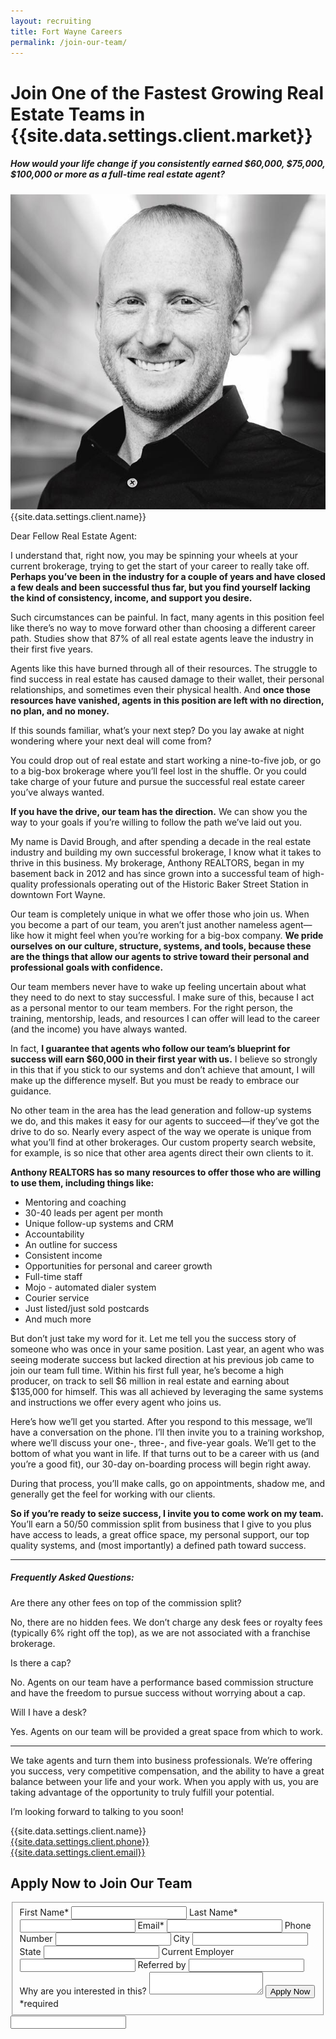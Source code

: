 ```yaml
---
layout: recruiting
title: Fort Wayne Careers
permalink: /join-our-team/
---
```


<div class="recruiting-page">
<h1 class="join-us">Join One of the Fastest Growing Real Estate Teams in {{site.data.settings.client.market}}</h1>
<h5 class="join-us-subtitle">How would your life change if you consistently earned $60,000, $75,000, $100,000 or more as a full-time real estate agent?</h5>
<div class="recruiting-photo">
<span class="client-image-container">
<img src="/img/headshot.jpg" alt="{{site.data.settings.client.name}}" class="client-image"/>
</span>
<figcaption class="caption">{{site.data.settings.client.name}}</figcaption>
</div>


<p>Dear Fellow Real Estate Agent:</p>

<p>I understand that, right now, you may be spinning your wheels at your current brokerage, trying to get the start of your career to really take off. <strong>Perhaps you’ve been in the industry for a couple of years and have closed a few deals and been successful thus far, but you find yourself lacking the kind of consistency, income, and support you desire.</strong></p>

<p>Such circumstances can be painful. In fact, many agents in this position feel like there’s no way to move forward other than choosing a different career path. Studies show that 87% of all real estate agents leave the industry in their first five years.</p>

<p>Agents like this have burned through all of their resources. The struggle to find success in real estate has caused damage to their wallet, their personal relationships, and sometimes even their physical health. And <strong>once those resources have vanished, agents in this position are left with no direction, no plan, and no money.</strong></p>

<p>If this sounds familiar, what’s your next step? Do you lay awake at night wondering where your next deal will come from?</p>

<p>You could drop out of real estate and start working a nine-to-five job, or go to a big-box brokerage where you’ll feel lost in the shuffle. Or you could take charge of your future and pursue the successful real estate career you’ve always wanted.</p>

<p><strong>If you have the drive, our team has the direction.</strong> We can show you the way to your goals if you’re willing to follow the path we’ve laid out you.</p>

<p>My name is David Brough, and after spending a decade in the real estate industry and building my own successful brokerage, I know what it takes to thrive in this business. My brokerage, Anthony REALTORS, began in my basement back in 2012 and has since grown into a successful team of high-quality professionals operating out of the Historic Baker Street Station in downtown Fort Wayne.</p>

<p>Our team is completely unique in what we offer those who join us. When you become a part of our team, you aren’t just another nameless agent—like how it might feel when you’re working for a big-box company. <strong>We pride ourselves on our culture, structure, systems, and tools, because these are the things that allow our agents to strive toward their personal and professional goals with confidence.</strong></p>

<p>Our team members never have to wake up feeling uncertain about what they need to do next to stay successful. I make sure of this, because I act as a personal mentor to our team members. For the right person, the training, mentorship, leads, and resources I can offer will lead to the career (and the income) you have always wanted.</p>

<p>In fact, <strong>I guarantee that agents who follow our team’s blueprint for success will earn $60,000 in their first year with us.</strong> I believe so strongly in this that if you stick to our systems and don’t achieve that amount, I will make up the difference myself. But you must be ready to embrace our guidance.</p>

<p>No other team in the area has the lead generation and follow-up systems we do, and this makes it easy for our agents to succeed—if they’ve got the drive to do so. Nearly every aspect of the way we operate is unique from what you’ll find at other brokerages. Our custom property search website, for example, is so nice that other area agents direct their own clients to it.</p>

<p><strong>Anthony REALTORS has so many resources to offer those who are willing to use them, including things like:</strong>
<ul class="indent">
<li>Mentoring and coaching</li>
<li>30-40 leads per agent per month</li>
<li>Unique follow-up systems and CRM</li>
<li>Accountability</li>
<li>An outline for success</li>
<li>Consistent income</li>
<li>Opportunities for personal and career growth</li>
<li>Full-time staff</li>
<li>Mojo - automated dialer system</li>
<li>Courier service</li>
<li>Just listed/just sold postcards</li>
<li>And much more</li>
</ul></p>

<p>But don’t just take my word for it. Let me tell you the success story of someone who was once in your same position. Last year, an agent who was seeing moderate success but lacked direction at his previous job came to join our team full time. Within his first full year, he’s become a high producer, on track to sell $6 million in real estate and earning about $135,000 for himself. This was all achieved by leveraging the same systems and instructions we offer every agent who joins us.</p>

<p>Here’s how we’ll get you started. After you respond to this message, we’ll have a conversation on the phone. I’ll then invite you to a training workshop, where we’ll discuss your one-, three-, and five-year goals. We’ll get to the bottom of what you want in life. If that turns out to be a career with us (and you’re a good fit), our 30-day on-boarding process will begin right away.</p>

<p>During that process, you’ll make calls, go on appointments, shadow me, and generally get the feel for working with our clients.</p>

<p><strong>So if you’re ready to seize success, I invite you to come work on my team.</strong> You’ll earn a 50/50 commission split from business that I give to you plus have access to leads, a great office space, my personal support, our top quality systems, and (most importantly) a defined path toward success.</p>

<hr>

<div class="indent">
<h5><strong>Frequently Asked Questions:</strong></h5>

<p class="question">Are there any other fees on top of the commission split? </p>

<p class="answer">No, there are no hidden fees. We don’t charge any desk fees or royalty fees (typically 6% right off the top), as we are not associated with a franchise brokerage.</p>

<p class="question">Is there a cap?</p>

<p class="answer">No. Agents on our team have a performance based commission structure and have the freedom to pursue success without worrying about a cap.</p>

<p class="question">Will I have a desk?</p>

<p class="answer">Yes. Agents on our team will be provided a great space from which to work.</p>
</div>

<hr>

<p>We take agents and turn them into business professionals. We’re offering you success, very competitive compensation, and the ability to have a great balance between your life and your work. When you apply with us, you are taking advantage of the opportunity to truly fulfill your potential.</p>

<p>I’m looking forward to talking to you soon!</p>



<p>{{site.data.settings.client.name}}<br>
<a href="tel:1-{{site.data.settings.client.phone}}">{{site.data.settings.client.phone}}</a><br>
<a href="mailto:{{site.data.settings.client.email}}">{{site.data.settings.client.email}}</a>
</p>



<h2 class="recruiting">Apply Now to Join Our Team</h2>

<form method="post" class="home-value cta-forms" action="https://formspree.io/{{site.data.settings.client.email}}" onsubmit="return setReturn()">
					<fieldset><label for="firstname">First Name*</label> <input type="text" required="" name="firstname" /> <label for="lastname">Last Name*</label> <input type="text" required="" name="lastname" /> <label for="email">Email*</label> <input type="text" name="name" /> <label for="phone">Phone Number </label> <input type="tel" name="phone" />
						<!--base32-c9gq6t9k68pkcd3jcwpp4rbkcmtk4-base32--><label for="city">City </label> <input type="text" name="city" /> <label for="state">State </label> <input type="text" name="state" /> <label for="employer">Current Employer </label> <input type="text" name="employer" /> <label for="referral">Referred by </label> <input type="text" name="referral" /> <label for="message">Why are you interested in this? </label><textarea name="employer"></textarea>
						<!--base32-c9gq6t9k68pk8cbme5gq4uv4cguqachj70r2urk1edjk6cg-base32--><input class="submit light-light" type="submit" value="Apply Now" name="submitrecruitingForm" /> <span class="asterisk">*required</span></fieldset>
					<!--base32-c9gq6t9k68pk8c9he1t7cxkecdkpedhpe9h6at3me5r7ee1kddhpwx9q71up4tb3f1u6mc3mdcwp6vkg6rw3gc1dc9gq6t9k68-base32-->
					<div class="hidden"><input type="hidden" value="{{site.data.settings.client.email}}" name="_to" /> <input type="hidden" value="Recruiting Contact Request Message From Your Vyral Careers and Training Video Blog" name="_subject" /> <input type="text" name="_gotcha" /></div>
				</form>
